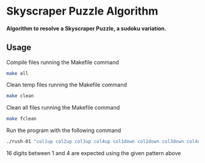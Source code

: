 # Skyscraper Puzzle Algorithm

#### Algorithm to resolve a Skyscraper Puzzle, a sudoku variation.



## Usage

Compile files running the Makefile command

```sh
make all
```

Clean temp files running the Makefile command

```sh
make clean
```

Clean all files running the Makefile command

```sh
make fclean
```

Run the program with the following command

```sh
./rush-01 "col1up col2up col3up col4up col1down col2down col3down col4down row1left row2left row3left row4left row1right row2right row3right row4right"
```

16 digits between 1 and 4 are expected using the given pattern above
